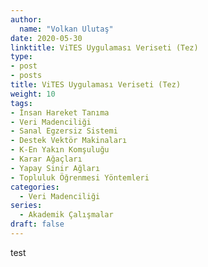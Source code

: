```yaml
---
author:
  name: "Volkan Ulutaş"
date: 2020-05-30
linktitle: ViTES Uygulaması Veriseti (Tez)
type:
- post
- posts
title: ViTES Uygulaması Veriseti (Tez)
weight: 10
tags:
- İnsan Hareket Tanıma
- Veri Madenciliği
- Sanal Egzersiz Sistemi
- Destek Vektör Makinaları
- K-En Yakın Komşuluğu
- Karar Ağaçları
- Yapay Sinir Ağları
- Topluluk Öğrenmesi Yöntemleri
categories: 
  - Veri Madenciliği
series:
  - Akademik Çalışmalar
draft: false
---
```


test

